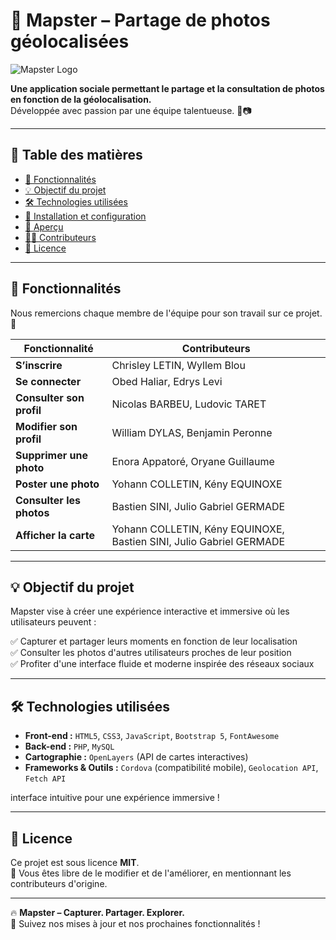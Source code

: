 # 📍 Mapster – Partage de photos géolocalisées 

![Mapster Logo](Mapster/www/img/logo_mapster.jpg)

**Une application sociale permettant le partage et la consultation de photos en fonction de la géolocalisation.**  
Développée avec passion par une équipe talentueuse. 🚀📷

---

## 📌 Table des matières
- [🌟 Fonctionnalités](#-fonctionnalités)
- [💡 Objectif du projet](#-objectif-du-projet)
- [🛠️ Technologies utilisées](#-technologies-utilisées)
- [🚀 Installation et configuration](#-installation-et-configuration)
- [📸 Aperçu](#-aperçu)
- [👨‍💻 Contributeurs](#-contributeurs)
- [📜 Licence](#-licence)

---

## 🌟 Fonctionnalités  
Nous remercions chaque membre de l'équipe pour son travail sur ce projet. 🎉

| Fonctionnalité               | Contributeurs                                                      |  
|------------------------------|--------------------------------------------------------------------|  
| **S’inscrire**               | Chrisley LETIN, Wyllem Blou                                        |  
| **Se connecter**             | Obed Haliar, Edrys Levi                                            |  
| **Consulter son profil**     | Nicolas BARBEU, Ludovic TARET                                      |  
| **Modifier son profil**      | William DYLAS, Benjamin Peronne                                    |  
| **Supprimer une photo**      | Enora Appatoré, Oryane Guillaume                                   |  
| **Poster une photo**         | Yohann COLLETIN, Kény EQUINOXE                                     |  
| **Consulter les photos**     | Bastien SINI, Julio Gabriel GERMADE                                |  
| **Afficher la carte**        | Yohann COLLETIN, Kény EQUINOXE, Bastien SINI, Julio Gabriel GERMADE |  

---

## 💡 Objectif du projet  
Mapster vise à créer une expérience interactive et immersive où les utilisateurs peuvent :

✅ Capturer et partager leurs moments en fonction de leur localisation  
✅ Consulter les photos d'autres utilisateurs proches de leur position  
✅ Profiter d'une interface fluide et moderne inspirée des réseaux sociaux  

---

## 🛠️ Technologies utilisées  

- **Front-end :** `HTML5`, `CSS3`, `JavaScript`, `Bootstrap 5`, `FontAwesome`  
- **Back-end :** `PHP`, `MySQL`  
- **Cartographie :** `OpenLayers` (API de cartes interactives)  
- **Frameworks & Outils :** `Cordova` (compatibilité mobile), `Geolocation API`, `Fetch API`  

interface intuitive pour une expérience immersive !

---

## 📜 Licence
Ce projet est sous licence **MIT**.  
📢 Vous êtes libre de le modifier et de l'améliorer, en mentionnant les contributeurs d'origine.

---

🔥 **Mapster – Capturer. Partager. Explorer.**  
👀 Suivez nos mises à jour et nos prochaines fonctionnalités !
